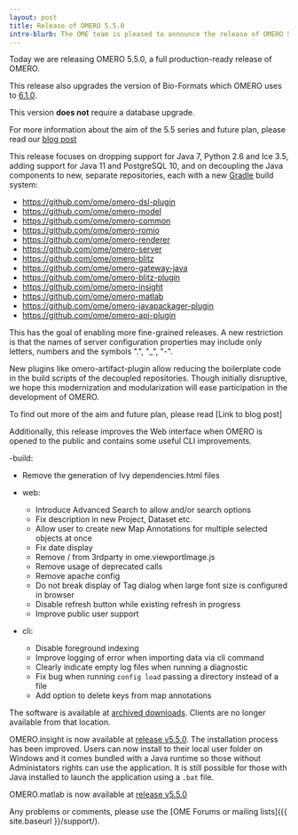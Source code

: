 ```yaml
---
layout: post
title: Release of OMERO 5.5.0
intro-blurb: The OME team is pleased to announce the release of OMERO 5.5.0.
---
```

Today we are releasing OMERO 5.5.0, a full production-ready release of OMERO.

This release also upgrades the version of Bio-Formats which OMERO uses to [6.1.0](https://docs.openmicroscopy.org/bio-formats/6.1.0/about/whats-new.html).

This version **does not** require a database upgrade.

For more information about the aim of the 5.5 series and future plan, please read our [blog post](http://blog.openmicroscopy.org/)

This release focuses on dropping support for Java 7, Python 2.6 and Ice 3.5,
adding support for Java 11 and PostgreSQL 10, and on decoupling the Java components to new,
separate repositories, each with a new [Gradle](https://gradle.org) build system:

- https://github.com/ome/omero-dsl-plugin
- https://github.com/ome/omero-model
- https://github.com/ome/omero-common
- https://github.com/ome/omero-romio
- https://github.com/ome/omero-renderer
- https://github.com/ome/omero-server
- https://github.com/ome/omero-blitz
- https://github.com/ome/omero-gateway-java
- https://github.com/ome/omero-blitz-plugin
- https://github.com/ome/omero-insight
- https://github.com/ome/omero-matlab
- https://github.com/ome/omero-javapackager-plugin
- https://github.com/ome/omero-api-plugin

This has the goal of enabling more fine-grained releases.
A new restriction is that the names of server configuration properties
may include only letters, numbers and the symbols ".", "_", "-".

New plugins like omero-artifact-plugin allow reducing the boilerplate
code in the build scripts of the decoupled repositories.
Though initially disruptive, we hope this modernization and modularization will ease participation in the development of OMERO.

To find out more of the aim and future plan, please read [Link to blog post]

Additionally, this release improves the Web interface when OMERO is opened to the public
and contains some useful CLI improvements.

-build:
  - Remove the generation of Ivy dependencies.html files

- web:
  - Introduce Advanced Search to allow and/or search options
  - Fix description in new Project, Dataset etc.
  - Allow user to create new Map Annotations for multiple selected objects at once
  - Fix date display
  - Remove / from 3rdparty in ome.viewportImage.js
  - Remove usage of deprecated calls
  - Remove apache config
  - Do not break display of Tag dialog when large font size is configured in browser
  - Disable refresh button while existing refresh in progress
  - Improve public user support

- cli:
  - Disable foreground indexing
  - Improve logging of error when importing data via cli command
  - Clearly indicate empty log files when running a diagnostic
  - Fix bug when running `config load` passing a directory instead of a file
  - Add option to delete keys from map annotations


The software is available at [archived downloads](https://downloads.openmicroscopy.org/omero/5.5.0). Clients are no longer available from that location.

OMERO.insight is now available at [release v5.5.0](https://github.com/ome/omero-insight/releases/tag/v5.5.0). The installation process has been improved. Users can now install to their local user folder on Windows and it comes bundled with a Java runtime so those without Administators rights can use the application. It is still possible for those with Java installed to launch the application using a ``.bat`` file.

OMERO.matlab is now available at [release v5.5.0](https://github.com/ome/omero-matlab/releases/tag/v5.5.0)

Any problems or comments, please use the [OME Forums or mailing lists]({{ site.baseurl }}/support/).
